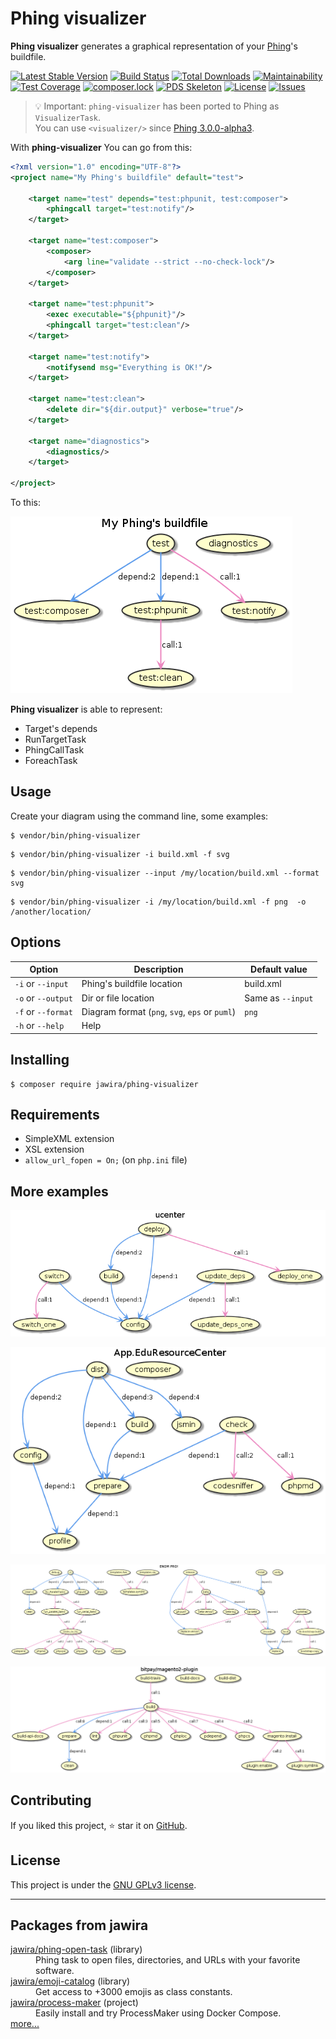 Phing visualizer
================

**Phing visualizer** generates a graphical representation of your 
[Phing](https://www.phing.info/)'s buildfile.

[![Latest Stable Version](https://poser.pugx.org/jawira/phing-visualizer/v/stable)](https://packagist.org/packages/jawira/phing-visualizer)
[![Build Status](https://www.travis-ci.org/jawira/phing-visualizer.svg?branch=develop)](https://www.travis-ci.org/jawira/phing-visualizer)
[![Total Downloads](https://poser.pugx.org/jawira/phing-visualizer/downloads)](https://packagist.org/packages/jawira/phing-visualizer)
[![Maintainability](https://api.codeclimate.com/v1/badges/fc981c0f860275c450be/maintainability)](https://codeclimate.com/github/jawira/phing-visualizer/maintainability)
[![Test Coverage](https://api.codeclimate.com/v1/badges/fc981c0f860275c450be/test_coverage)](https://codeclimate.com/github/jawira/phing-visualizer/test_coverage)
[![composer.lock](https://poser.pugx.org/jawira/phing-visualizer/composerlock)](https://packagist.org/packages/jawira/phing-visualizer)
[![PDS Skeleton](https://img.shields.io/badge/pds-skeleton-blue.svg)](https://github.com/php-pds/skeleton)
[![License](https://poser.pugx.org/jawira/phing-visualizer/license)](https://packagist.org/packages/jawira/phing-visualizer)
[![Issues](https://img.shields.io/github/issues/jawira/phing-visualizer.svg?label=HuBoard&color=694DC2)](https://huboard.com/jawira/phing-visualizer)

>💡 Important: `phing-visualizer` has been ported to Phing as `VisualizerTask`.  
>You can use `<visualizer/>` since [Phing 3.0.0-alpha3][].

With **phing-visualizer** You can go from this:

```xml
<?xml version="1.0" encoding="UTF-8"?>
<project name="My Phing's buildfile" default="test">

    <target name="test" depends="test:phpunit, test:composer">
        <phingcall target="test:notify"/>
    </target>

    <target name="test:composer">
        <composer>
            <arg line="validate --strict --no-check-lock"/>
        </composer>
    </target>

    <target name="test:phpunit">
        <exec executable="${phpunit}"/>
        <phingcall target="test:clean"/>
    </target>

    <target name="test:notify">
        <notifysend msg="Everything is OK!"/>
    </target>

    <target name="test:clean">
        <delete dir="${dir.output}" verbose="true"/>
    </target>

    <target name="diagnostics">
        <diagnostics/>
    </target>

</project>
```

To this:

![Phing visualizer demo](resources/readme/demo.png)

**Phing visualizer** is able to represent:

- Target's depends
- RunTargetTask
- PhingCallTask
- ForeachTask

Usage
-----

Create your diagram using the command line, some examples:

```console
$ vendor/bin/phing-visualizer
```

```console
$ vendor/bin/phing-visualizer -i build.xml -f svg
```

```console
$ vendor/bin/phing-visualizer --input /my/location/build.xml --format svg
```

```console
$ vendor/bin/phing-visualizer -i /my/location/build.xml -f png  -o /another/location/ 
```

Options
-------

| Option                | Description                                   | Default value     |
| --------------------- | --------------------------------------------- | ----------------- | 
| `-i` or `--input`     | Phing's buildfile location                    | build.xml         |
| `-o` or `--output`    | Dir or file location                          | Same as `--input` |
| `-f` or `--format`    | Diagram format (`png`, `svg`, `eps` or `puml`)| `png`             |
| `-h` or `--help`      | Help                                          |                   |

Installing
----------

```console
$ composer require jawira/phing-visualizer
```

Requirements
------------

- SimpleXML extension
- XSL extension
- `allow_url_fopen = On;` (on `php.ini` file)

More examples
-------------

[![ucenter](resources/readme/ucenter.png)](https://gist.github.com/leric/1216551)

[![App.EduResourceCenter](resources/readme/edu-resource-center.png)](https://gist.github.com/melin/fa4818acc9fd55666b77)

[![Enom Pro!](resources/readme/enom-pro.png)](https://gist.github.com/bobbravo2/0fb3eef82c9c5be60415df61c01e8fd4)

[![Bitpay Magento2 plugin](resources/readme/bitpay-magento.png)](https://github.com/bitpay/magento2-plugin/blob/master/build.xml)

Contributing
------------

If you liked this project, ⭐ star it on [GitHub].

License
-------

This project is under the [GNU GPLv3 license](./LICENSE).

***

Packages from jawira
--------------------

<dl>

<dt><a href="https://packagist.org/packages/jawira/phing-open-task">jawira/phing-open-task</a> (library)</dt>
<dd>Phing task to open files, directories, and URLs with your favorite software.</dd>

<dt><a href="https://packagist.org/packages/jawira/emoji-catalog">jawira/emoji-catalog</a> (library)</dt>
<dd>Get access to +3000 emojis as class constants.</dd>

<dt><a href="https://packagist.org/packages/jawira/process-maker">jawira/process-maker</a> (project)</dt>
<dd>Easily install and try ProcessMaker using Docker Compose.</dd>

<dt><a href="https://packagist.org/packages/jawira/">more...</a></dt>

</dl>


[GitHub]: https://github.com/jawira/phing-visualizer
[Phing 3.0.0-alpha3]: https://github.com/phingofficial/phing/releases/tag/3.0.0-alpha3

